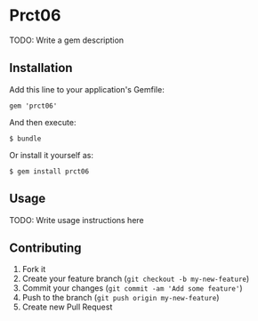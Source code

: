 # Prct06

TODO: Write a gem description

## Installation

Add this line to your application's Gemfile:

    gem 'prct06'

And then execute:

    $ bundle

Or install it yourself as:

    $ gem install prct06

## Usage

TODO: Write usage instructions here

## Contributing

1. Fork it
2. Create your feature branch (`git checkout -b my-new-feature`)
3. Commit your changes (`git commit -am 'Add some feature'`)
4. Push to the branch (`git push origin my-new-feature`)
5. Create new Pull Request
